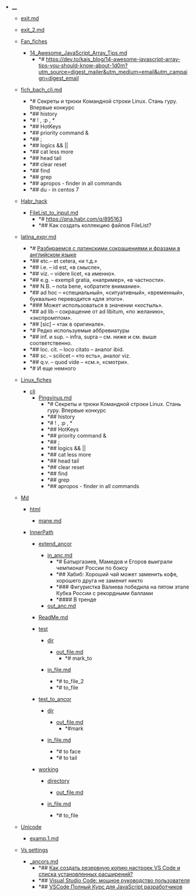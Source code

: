 - <a href = "E:\Node_projects\Node_Way\NBase\_Md\_Index\__\cat.__\dir.__.md">__</a>
    - <a href = "E:\Node_projects\Node_Way\NBase\_Md\_Index\__\exit.md">exit.md</a>
    - <a href = "E:\Node_projects\Node_Way\NBase\_Md\_Index\__\exit_2.md">exit_2.md</a>
    - <a href = "E:\Node_projects\Node_Way\NBase\_Md\_Index\__\Fan_fiches\cat.Fan_fiches\dir.Fan_fiches.md">Fan_fiches</a>
        - <a href = "E:\Node_projects\Node_Way\NBase\_Md\_Index\__\Fan_fiches\14_Awesome_JavaScript_Array_Tips.md">14_Awesome_JavaScript_Array_Tips.md</a>
            - *# https://dev.to/kais_blog/14-awesome-javascript-array-tips-you-should-know-about-1d0m?utm_source=digest_mailer&utm_medium=email&utm_campaign=digest_email
    
    - <a href = "E:\Node_projects\Node_Way\NBase\_Md\_Index\__\fich_bach_cli.md">fich_bach_cli.md</a>
        - *# Секреты и трюки Командной строки Linux. Стань гуру. Впервые конкурс
        - *## history
        - *# ! , :p , * 
        - *## HotKeys
        - *## priority command &
        - *## ; 
        - *## logics && ||
        - *## cat less more 
        - *## head tail
        - *## clear reset
        - *## find
        - *## grep 
        - *## apropos - finder in all commands
        - *## du  - in centos 7
    - <a href = "E:\Node_projects\Node_Way\NBase\_Md\_Index\__\Habr_hack\cat.Habr_hack\dir.Habr_hack.md">Habr_hack</a>
        - <a href = "E:\Node_projects\Node_Way\NBase\_Md\_Index\__\Habr_hack\FileList_to_input.md">FileList_to_input.md</a>
            - *# https://qna.habr.com/q/895163
            - *## Как создать коллекцию файлов FileList?
    
    - <a href = "E:\Node_projects\Node_Way\NBase\_Md\_Index\__\latina_expr.md">latina_expr.md</a>
        - *# [Разбираемся с латинскими сокращениями и фразами в английском языке](https://habr.com/ru/company/skyeng/blog/462175/)
        - *## etc.– et cetera, «и т.д.»
        - *## i.e. – id est, «в смысле»,
        - *## viz. – videre licet, «а именно».
        - *## e.g. – exempli gratia, «например», «в частности».
        - *## N.B. – nota bene, «обратите внимание».
        - *## ad hoc – «специальный», «ситуативный», «временный», буквально переводится «для этого».
        - *### Может использоваться в значении «костыль».
        - *## ad lib – сокращение от ad libitum, «по желанию», «экспромптом». 
        - *## [sic] – «так в оригинале».
        - *# Редко используемые аббревиатуры
        - *## inf. и sup. – infra, supra – см. ниже и см. выше соответственно.
        - *## loc. cit. – loco citato – аналог ibid.
        - *## sc. – scilicet – «то есть», аналог viz.
        - *## q.v. – quod vide – «см.», «смотри».
        - *# И еще немного
    - <a href = "E:\Node_projects\Node_Way\NBase\_Md\_Index\__\Linux_fiches\cat.Linux_fiches\dir.Linux_fiches.md">Linux_fiches</a>
        - <a href = "E:\Node_projects\Node_Way\NBase\_Md\_Index\__\Linux_fiches\cli\cat.cli\dir.cli.md">cli</a>
            - <a href = "E:\Node_projects\Node_Way\NBase\_Md\_Index\__\Linux_fiches\cli\Pingvinus.md">Pingvinus.md</a>
                - *# Секреты и трюки Командной строки Linux. Стань гуру. Впервые конкурс
                - *## history
                - *# ! , :p , * 
                - *## HotKeys
                - *## priority command &
                - *## ; 
                - *## logics && ||
                - *## cat less more 
                - *## head tail
                - *## clear reset
                - *## find
                - *## grep 
                - *## apropos - finder in all commands
        
    
    - <a href = "E:\Node_projects\Node_Way\NBase\_Md\_Index\__\Md\cat.Md\dir.Md.md">Md</a>
        - <a href = "E:\Node_projects\Node_Way\NBase\_Md\_Index\__\Md\html\cat.html\dir.html.md">html</a>
            - <a href = "E:\Node_projects\Node_Way\NBase\_Md\_Index\__\Md\html\mane.md">mane.md</a>
        
        - <a href = "E:\Node_projects\Node_Way\NBase\_Md\_Index\__\Md\InnerPath\cat.InnerPath\dir.InnerPath.md">InnerPath</a>
            - <a href = "E:\Node_projects\Node_Way\NBase\_Md\_Index\__\Md\InnerPath\extend_ancor\cat.extend_ancor\dir.extend_ancor.md">extend_ancor</a>
                - <a href = "E:\Node_projects\Node_Way\NBase\_Md\_Index\__\Md\InnerPath\extend_ancor\in_anc.md">in_anc.md</a>
                    - *# Батыргазиев, Мамедов и Егоров выиграли чемпионат России по боксу
                    - *## Хабиб: Хороший чай может заменить кофе, хорошего друга не заменит никто
                    - *### Фигуристка Валиева победила на пятом этапе Кубка России с рекордными баллами
                    - *#### В тренде 
                - <a href = "E:\Node_projects\Node_Way\NBase\_Md\_Index\__\Md\InnerPath\extend_ancor\out_anc.md">out_anc.md</a>
            
            - <a href = "E:\Node_projects\Node_Way\NBase\_Md\_Index\__\Md\InnerPath\ReadMe.md">ReadMe.md</a>
            - <a href = "E:\Node_projects\Node_Way\NBase\_Md\_Index\__\Md\InnerPath\test\cat.test\dir.test.md">test</a>
                - <a href = "E:\Node_projects\Node_Way\NBase\_Md\_Index\__\Md\InnerPath\test\dir\cat.dir\dir.dir.md">dir</a>
                    - <a href = "E:\Node_projects\Node_Way\NBase\_Md\_Index\__\Md\InnerPath\test\dir\out_file.md">out_file.md</a>
                        - *# mark_to
                
                - <a href = "E:\Node_projects\Node_Way\NBase\_Md\_Index\__\Md\InnerPath\test\in_file.md">in_file.md</a>
                    - *# to_file_2
                    - *# to_file
            
            - <a href = "E:\Node_projects\Node_Way\NBase\_Md\_Index\__\Md\InnerPath\test_to_ancor\cat.test_to_ancor\dir.test_to_ancor.md">test_to_ancor</a>
                - <a href = "E:\Node_projects\Node_Way\NBase\_Md\_Index\__\Md\InnerPath\test_to_ancor\dir\cat.dir\dir.dir.md">dir</a>
                    - <a href = "E:\Node_projects\Node_Way\NBase\_Md\_Index\__\Md\InnerPath\test_to_ancor\dir\out_file.md">out_file.md</a>
                        - *#mark
                
                - <a href = "E:\Node_projects\Node_Way\NBase\_Md\_Index\__\Md\InnerPath\test_to_ancor\in_file.md">in_file.md</a>
                    - *# to face
                    - *# to tail
            
            - <a href = "E:\Node_projects\Node_Way\NBase\_Md\_Index\__\Md\InnerPath\working\cat.working\dir.working.md">working</a>
                - <a href = "E:\Node_projects\Node_Way\NBase\_Md\_Index\__\Md\InnerPath\working\directory\cat.directory\dir.directory.md">directory</a>
                    - <a href = "E:\Node_projects\Node_Way\NBase\_Md\_Index\__\Md\InnerPath\working\directory\out_file.md">out_file.md</a>
                
                - <a href = "E:\Node_projects\Node_Way\NBase\_Md\_Index\__\Md\InnerPath\working\in_file.md">in_file.md</a>
                    - *# to_file
            
        
    
    - <a href = "E:\Node_projects\Node_Way\NBase\_Md\_Index\__\Unicode\cat.Unicode\dir.Unicode.md">Unicode</a>
        - <a href = "E:\Node_projects\Node_Way\NBase\_Md\_Index\__\Unicode\examp.1.md">examp.1.md</a>
    
    - <a href = "E:\Node_projects\Node_Way\NBase\_Md\_Index\__\Vs settings\cat.Vs settings\dir.Vs settings.md">Vs settings</a>
        - <a href = "E:\Node_projects\Node_Way\NBase\_Md\_Index\__\Vs settings\_ancors.md">_ancors.md</a>
            - *## [Как создать резервную копию настроек VS Code и списка установленных расширений?](https://kompsekret.ru/q/how-do-i-back-up-my-vs-code-settings-and-list-of-installed-extensions-2126/)
            - *## [Visual Studio Code: мощное руководство пользователя](https://dev-gang.ru/article/visual-studio-code-moscznoe-rukovodstvo-polzovatelja-dwedy9wjzg/)
            - *## [VSCode Полный Курс для JavaScript разработчиков](https://www.youtube.com/watch?v=QeUp3CahkQw&t=1311s&ab_channel=%D0%92%D0%BB%D0%B0%D0%B4%D0%B8%D0%BB%D0%B5%D0%BD%D0%9C%D0%B8%D0%BD%D0%B8%D0%BD)
    
